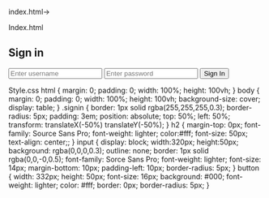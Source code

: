 
index.html->
    
Index.html
<!DOCTYPE html>
<html>
<head>
<title>Designing the sign in form</title>
<link rel="stylesheet" type="text/css" href="style.css">
</head>
<body>
<div class="signin">
<form>
<h2>Sign in</h2>
<input type="text" placeholder="Enter username">
<input type="text" placeholder="Enter password">
<button class="btn">Sign In</button>
</form>
</div>
</body>
</html>


Style.css
html
{
    margin: 0;
    padding: 0;
    width: 100%;
    height: 100vh;
}
body
{
    margin: 0;
    padding: 0;
    width: 100%;
    height: 100vh;
    background-size: cover;
    display: table;
}
.signin
{
    border: 1px solid rgba(255,255,255,0.3);
    border-radius: 5px;
    padding: 3em;
    position: absolute;
    top: 50%;
    left: 50%;
    transform: translateX(-50%) translateY(-50%);
}
h2
{
    margin-top: 0px;
    font-family: Source Sans Pro;
    font-weight: lighter;
    color:#fff;
    font-size: 50px;
    text-align: center;;
}
input
{
    display: block;
    width:320px;
    height:50px;
    background: rgba(0,0,0,0.3);
    outline: none;
    border: 1px solid rgba(0,0,-0,0.5);
    font-family: Sorce Sans Pro;
    font-weight: lighter;
    font-size: 14px;
    margin-bottom: 10px;
    padding-left: 10px;
    border-radius: 5px;
}
button 
{
    width: 332px;
    height: 50px;
    font-size: 16px;
    background: #000;
    font-weight: lighter;
    color: #fff;
    border: 0px;
    border-radius: 5px;
}
